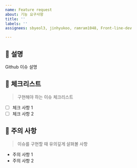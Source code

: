 ```yaml
---
name: Feature request
about: 기능 요구사항
title: ''
labels: ''
assignees: sbyeol3, jinhyukoo, ramram1048, Front-line-dev

---
```


## 💁 설명

Github 이슈 설명

## 📑 체크리스트
> 구현해야 하는 이슈 체크리스트

- [ ] 체크 사항 1
- [ ] 체크 사항 2

## 🚧 주의 사항
> 이슈를 구현할 때 유의깊게 살펴볼 사항

- 주의 사항 1
- 주의 사항 2
